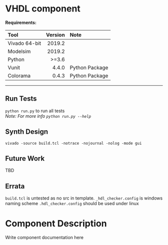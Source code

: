 # VHDL component

__Requirements:__

|Tool          |Version |Note         |
|:-------------|-------:|:------------|
|Vivado 64-bit | 2019.2|              | 
|Modelsim      | 2019.2|              |
|Python        |  >=3.6|              |
|Vunit         |  4.4.0|Python Package|
|Colorama      |  0.4.3|Python Package|
---------------------------------------

## Run Tests
`python run.py` to run all tests    
*Note: For more info `python run.py --help`*

## Synth Design
`vivado -source build.tcl -notrace -nojournal -nolog -mode gui`

## Future Work
TBD

## Errata
`build.tcl` is untested as no src in template.
`_hdl_checker.config` is windows naming scheme `.hdl_checker.config` should be used under linux

# Component Description
Write component documentation here